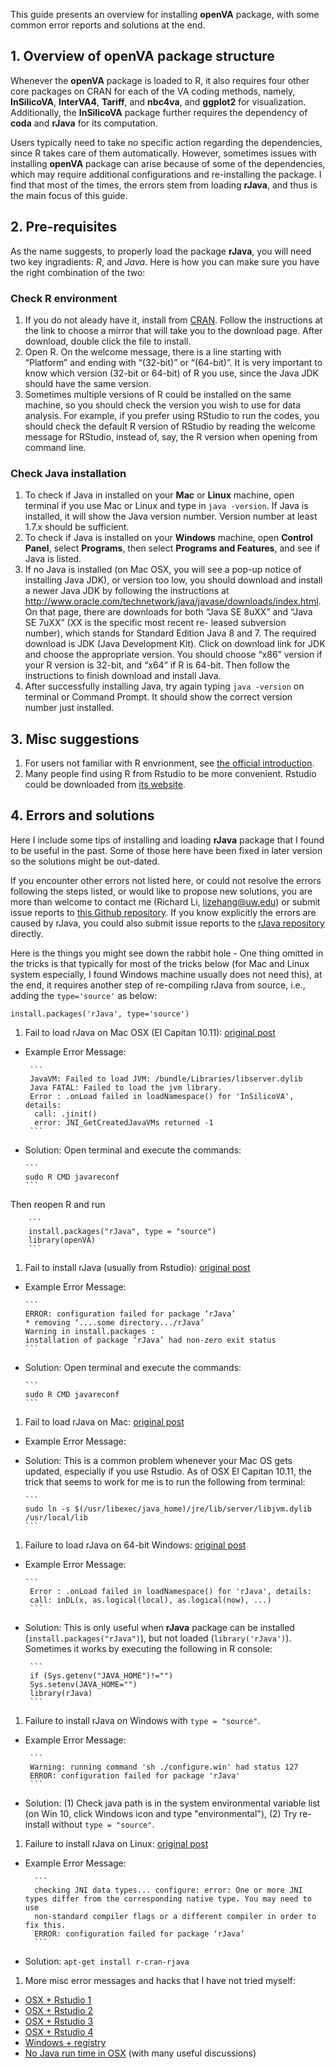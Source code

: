 This guide presents an overview for installing **openVA** package, with some common error reports and solutions at the end.

## 1. Overview of openVA package structure
Whenever the **openVA** package is loaded to R, it also requires four other core packages on CRAN for each of the VA coding methods, namely, **InSilicoVA**, **InterVA4**, **Tariff**, and **nbc4va**, and **ggplot2** for visualization. Additionally, the **InSilicoVA** package further requires the dependency of **coda** and **rJava** for its computation. 

Users typically need to take no specific action regarding the dependencies, since R takes care of them automatically. However, sometimes issues with installing **openVA** package can arise because of some of the dependencies, which may require additional configurations and re-installing the package. I find that most of the times, the errors stem from loading **rJava**, and thus is the main focus of this guide.

## 2. Pre-requisites
As the name suggests, to properly load the package **rJava**, you will need two key ingradients: _R_, and _Java_. Here is how you can make sure you have the right combination of the two:
 
### Check R environment 
1. If you do not aleady have it, install from [CRAN](http://cran.r-project.org/). Follow the instructions at the link to choose a mirror that will take you to the download page. After download, double click the file to install.
2. Open R. On the welcome message, there is a line starting with “Platform” and ending with “(32-bit)” or “(64-bit)”. It is very important to know which version (32-bit or 64-bit) of R you use, since the Java JDK should have the same version. 
3. Sometimes multiple versions of R could be installed on the same machine, so you should check the version you wish to use for data analysis. For example, if you prefer using RStudio to run the codes, you should check the default R version of RStudio by reading the welcome message for RStudio, instead of, say, the R version when opening from command line.

### Check Java installation
1. To check if Java in installed on your **Mac** or **Linux** machine, open terminal if you use Mac or Linux and type in ```java -version```. If Java is installed, it will show the Java version number. Version number at least 1.7.x should be sufficient.
1. To check if Java is installed on your **Windows** machine, open **Control Panel**, select **Programs**, then select **Programs and Features**, and see if Java is listed. 
1. If no Java is installed (on Mac OSX, you will see a pop-up notice of installing Java JDK), or version too low, you should download and install a newer Java JDK by following the instructions at http://www.oracle.com/technetwork/java/javase/downloads/index.html. On that page, there are downloads for both “Java SE 8uXX” and “Java SE 7uXX” (XX is the specific most recent re- leased subversion number), which stands for Standard Edition Java 8 and 7. The required download is JDK (Java Development Kit). Click on download link for JDK and choose the appropriate version. You should choose “x86” version if your R version is 32-bit, and “x64” if R is 64-bit. Then follow the instructions to finish download and install Java.
3. After successfully installing Java, try again typing ```java -version``` on terminal or Command Prompt. It should show the correct version number just installed.

## 3. Misc suggestions
1. For users not familiar with R envrionment, see [the official introduction](https://www.r-project.org/about.html).
2. Many people find using R from Rstudio to be more convenient. Rstudio could be downloaded from [its website](https://www.rstudio.com/products/rstudio/download3/). 


## 4. Errors and solutions
Here I include some tips of installing and loading **rJava** package that I found to be useful in the past. Some of those here have been fixed in later version so the solutions might be out-dated.   

If you encounter other errors not listed here, or could not resolve the errors following the steps listed, or would like to propose new solutions, you are more than welcome to contact me (Richard Li, lizehang@uw.edu) or submit issue reports to [this Github repository](https://github.com/richardli/openVA/issues). If you know explicitly the errors are caused by rJava, you could also submit issue reports to the [rJava repository](https://github.com/s-u/rJava/issues) directly.

Here is the things you might see down the rabbit hole - One thing omitted in the tricks is that typically for most of the tricks below (for Mac and Linux system especially, I found Windows machine usually does not need this), at the end, it requires another step of re-compiling rJava from source, i.e., adding the ```type='source'``` as below:

```
install.packages('rJava', type='source')
```

1. Fail to load rJava on Mac OSX (El Capitan 10.11): [original post](http://stackoverflow.com/questions/35179151/cannot-load-r-xlsx-package-on-mac-os-10-11)
  + Example Error Message:
    
         ```
         JavaVM: Failed to load JVM: /bundle/Libraries/libserver.dylib
         Java FATAL: Failed to load the jvm library.
         Error : .onLoad failed in loadNamespace() for 'InSilicoVA', details:
          call: .jinit()
          error: JNI_GetCreatedJavaVMs returned -1
         ```
   
  + Solution: Open terminal and execute the commands:
  
        ```
        sudo R CMD javareconf
        ```
   Then reopen R and run

        ```
        install.packages("rJava", type = "source")
        library(openVA)
        ```
   
1. Fail to install rJava (usually from Rstudio): [original post](http://stackoverflow.com/questions/34212378/installation-of-rjava)
  + Example Error Message:
    
        ```
        ERROR: configuration failed for package ‘rJava’
        * removing ‘....some directory.../rJava’
        Warning in install.packages :
        installation of package ‘rJava’ had non-zero exit status
        ```
   
  + Solution: Open terminal and execute the commands:
  
        ```
        sudo R CMD javareconf
        ```
   
1. Fail to load rJava on Mac: [original post](http://stackoverflow.com/questions/30738974/rjava-load-error-in-rstudio-r-after-upgrading-to-osx-yosemite)
  + Example Error Message:
  
  + Solution: This is a common problem whenever your Mac OS gets updated, especially if you use Rstudio. As of OSX El Capitan 10.11, the trick that seems to work for me is to run the following from terminal:
  
        ```
        sudo ln -s $(/usr/libexec/java_home)/jre/lib/server/libjvm.dylib /usr/local/lib
        ```

1. Failure to load rJava on 64-bit Windows: [original post](http://stackoverflow.com/questions/7019912/using-the-rjava-package-on-win7-64-bit-with-r)
  + Example Error Message: 
        
        ```
         Error : .onLoad failed in loadNamespace() for 'rJava', details: 
         call: inDL(x, as.logical(local), as.logical(now), ...)
         ```
  + Solution: This is only useful when **rJava** package can be installed (```install.packages("rJava")```), but not loaded (```library('rJava')```). Sometimes it works by executing the following in R console:
      
         ```
         if (Sys.getenv("JAVA_HOME")!="")
         Sys.setenv(JAVA_HOME="")
         library(rJava)
         ```
1. Failure to install rJava on Windows with ``type = "source"``.
  + Example Error Message:
   
         ```
         Warning: running command 'sh ./configure.win' had status 127
         ERROR: configuration failed for package 'rJava'
         ```

  + Solution: (1) Check java path is in the system environmental variable list (on Win 10, click Windows icon and type "environmental"), (2) Try re-install without ``type = "source"``.
  
1. Failure to install rJava on Linux: [original post](http://stackoverflow.com/questions/3311940/r-rjava-package-install-failing)
  
  + Example Error Message:
   
          ```
          checking JNI data types... configure: error: One or more JNI types differ from the corresponding native type. You may need to use     
          non-standard compiler flags or a different compiler in order to fix this.
          ERROR: configuration failed for package ‘rJava’
          ```
  
  + Solution:
          ```
          apt-get install r-cran-rjava
          ```
  
1. More misc error messages and hacks that I have not tried myself:
  + [OSX + Rstudio 1](http://stackoverflow.com/questions/26948777/how-can-i-make-rjava-use-the-newer-version-of-java-on-osx)
  + [OSX + Rstudio 2](http://spartanideas.msu.edu/2015/06/27/the-rjava-nightmare/) 
  + [OSX + Rstudio 3](https://andrewgoldstone.com/blog/2015/02/03/rjava/)
  + [OSX + Rstudio 4](http://conjugateprior.org/2014/12/r-java8-osx/)
  + [Windows + registry](https://www.r-bloggers.com/how-to-load-the-rjava-package-after-the-error-java_home-cannot-be-determined-from-the-registry/)
  + [No Java run time in OSX](https://github.com/s-u/rJava/issues/37) (with many useful discussions)

